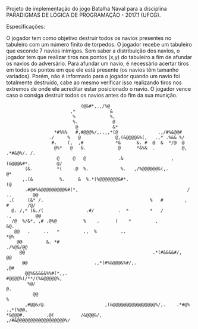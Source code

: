 Projeto de implementação do jogo Batalha Naval para a disciplina PARADIGMAS DE LÓGICA DE PROGRAMAÇÃO - 2017.1 (UFCG).

Especificações:

O jogador tem como objetivo destruir todos os navios presentes no tabuleiro com um
número finito de torpedos. O jogador recebe um tabuleiro que esconde 7 navios inimigos.
Sem saber a distribuição dos navios, o jogador tem que realizar tiros nos pontos (x,y) do
tabuleiro a fim de afundar os navios do adversário. Para afundar um navio, é necessário
acertar tiros em todos os pontos em que ele está presente (os navios têm tamanho
variados). Porém, não é informado para o jogador quando um navio foi totalmente
destruído, cabe ao mesmo verificar isso realizando tiros nos extremos de onde ele acreditar
estar posicionado o navio. O jogador vence caso o consiga destruir todos os navios antes
do fim da sua munição.

                                                                                                    
                                                                                                   
                                (@&#*,.,/%@                                                        
                            ,*             &                                                       
                             %             %,                                                      
                             %.             @                                                      
                              @             &*                                                     
                      *#%%%   #,#@@@%/,..,,*(@               .,/#%&@@#                             
                    ./     %   @             @,(&@@@@&%(,   .,* .%&& %/                            
                     #.    (,  ,#            *&      &. #  @  &  */@  @                            
                      @%*   @   &.            @      *&%&  .          @,     .*#&@%/. /.           
                       @     @   @            .&                  ,(&@@@&#*.          @/           
           (&.         *(    .@  %.            %.   ,/%@@@@@@&(,.                     @*           
          ,.(&          %.     &  %.*(%@@@@@@@&#*.                                   (@            
           .#@#%&@@@@@@@@@&#(*,                                         /  ..        @@            
     .(     (&* /.                                        %   #        ,    #       /@/            
      @. /,* (&./(                .#/         .  *        *   /          .,         @@             
      /@  %/&*, ,# .@%@          %    .      (    *         ,                      &@.             
       @@   .     ..   *         .,  %         ..                                 *@%              
        @@         &. *#                                                    ./%@&/@@               
         @@                                                .*(#&&&&#/,           @@                
          @@                         .,*(#%&@@@&%#/,.                          ,@#                 
           @@%&&&&&%%#(*,,.                                                   #@@@@%(/**/(%&@@@@@%,
            %@/                                                              @.                    
              @@                                                           %                       
           ,#@@&/@.                      ,(&@@@@@@@@@@@@@@@@%/,.    .*#@%        .,*(%@@,          
    *&@@@#.        .@(          /&@@@&/,                   ,/#&@@@@@@@@@@@@@@@@@@%/                
                                                                      
                                            
                                                            
                                                                                                   
                                                                                                   
